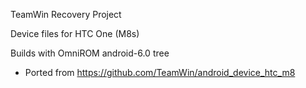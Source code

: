 TeamWin Recovery Project

Device files for HTC One (M8s)

Builds with OmniROM android-6.0 tree

* Ported from https://github.com/TeamWin/android_device_htc_m8

